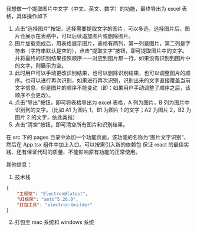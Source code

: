 我想做一个提取图片中文字（中文、英文、数字）的功能，最终导出为 excel 表格，具体操作如下

1. 点击“选择图片”按钮，选择需要提取文字的图片，可以多选，选择图片后，图片会展示在表格中，可以后续追加图片或删除图片。
2. 图片加载完成后，用表格展示图片，表格有两列，第一列是图片，第二列是字符串（字符串默认是空的），点击“提取文字”按钮，即可提取图片中的文字。并将最终的识别结果按照顺序一一对应到图片那一行，如果没有识别到图片中的文字，则展示为空。
3. 此时用户可以手动更改识别结果，也可以删除识别结果，也可以调整图片的顺序。也可以进行再次识别，如果进行再次识别，识别出来的文字直接覆盖当前文字信息，但是图片的顺序不能变动（即：如果用户手动调整了顺序之后，该顺序不会更改）。
4. 点击“导出”按钮，即可将表格导出为 excel 表格，A 列为图片，B 列为图片中识别到的文字。（比如 A1 为图片 1，B1 为图片 1 的文字；A2 为图片 2，B2 为图片 2 的文字，依此类推）
5. 点击“清空”按钮，即可清空所有图片和识别结果。

在 src 下的 pages 目录中添加一个功能页面，该功能的名称为“图片文字识别”，然后在 App.tsx 组件中加上入口。可以按需引入新的依赖包
保证 react 的最佳实践、还有保证代码的质量、不能影响原有功能的正常使用。

其他信息：

1. 技术栈

```json
{
	"主框架": "Electron@latest",
	"UI框架": "antd^5.26.0",
	"打包工具": "electron-builder"
}
```

2. 打包至 mac 系统和 windows 系统
